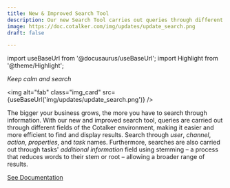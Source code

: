 ```yaml
---
title: New & Improved Search Tool
description: Our new Search Tool carries out queries through different fields of the Cotalker environment, making it easier and more efficient to find and display results.
image: https://doc.cotalker.com/img/updates/update_search.png
draft: false

---
```


import useBaseUrl from '@docusaurus/useBaseUrl'; 
import Highlight from '@theme/Highlight';


<div className="align-center">
<div class="card">
<div class="card__header">

<span className="hero__subtitle"><em>

Keep calm and search 

</em></span>

</div>
<div class="card__image">

<img alt="fab" class="img_card" src={useBaseUrl('img/updates/update_search.png')} />
<br/>

</div>
<div class="card__body">

The bigger your business grows, the more you have to search through information. With our new and improved search tool, queries are carried out through different fields of the Cotalker environment, making it easier and more efficient to find and display results. Search through _user_, _channel_, _action_, _properties_, and _task_ names. Furthermore, searches are also carried out through tasks' _additional information_ field using stemming – a process that reduces words to their stem or root – allowing a broader range of results.

</div>
<div className="card__footer text-center align-padding-center">

<a className="button button--info button--block" href="/docs/documentation/client/client_search">See Documentation</a>
<br/>

</div>
</div>
</div>
